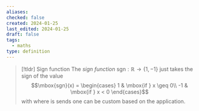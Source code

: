 ```yaml
---
aliases: 
checked: false
created: 2024-01-25
last_edited: 2024-01-25
draft: false
tags:
  - maths
type: definition
---
```

>[!tldr] Sign function
>The *sign function* $\mbox{sgn}: \mathbb{R} \rightarrow \{1,-1\}$ just takes the sign of the value
>$$\mbox{sgn}(x) = \begin{cases} 1 & \mbox{if } x \geq 0\\ -1 & \mbox{if } x < 0 \end{cases}$$
>with where is sends one can be custom based on the application.

